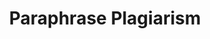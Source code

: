 ---
title: "Paraphrase Plagiarism"

categories: ['']

tags: ['Paraphrase', 'Plagiarism']

arwords: 'الاحتيال عن طريق إعادة الصياغة'

arexps: []

enwords: ['Paraphrase Plagiarism']

enexps: []

arlexicons: 'ح'

enlexicons: 'P'

authors: ['Ruqayya Roshdy']

translators: ['X']

citations: 'تطبيقات أساسية في المعالجة الآلية للغة العربية'

sources: 'مركز الملك عبدالله بن عبدالعزيز الدولي لخدمة اللغة العربية'

slug: ""
---